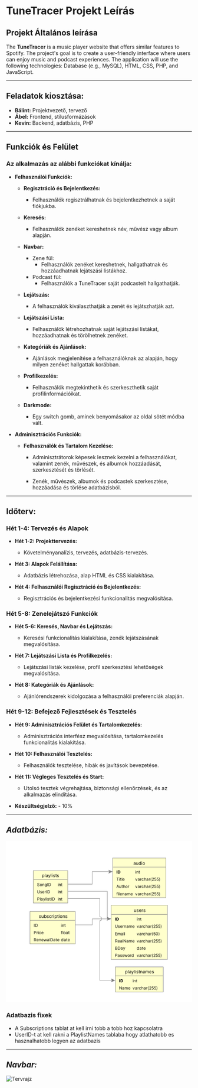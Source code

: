 # TuneTracer Projekt Leírás 

## **Projekt Általános leírása**

The **TuneTracer** is a music player website that offers similar features to Spotify. The project's goal is to create a user-friendly interface where users can enjoy music and podcast experiences. The application will use the following technologies: Database (e.g., MySQL), HTML, CSS, PHP, and JavaScript.

---
## **Feladatok kiosztása:**

- **Bálint:** Projektvezető, tervező
- **Ábel:** Frontend, stílusformázások
- **Kevin:** Backend, adatbázis, PHP

---
## **Funkciók és Felület**

### **Az alkalmazás az alábbi funkciókat kínálja:**

- **Felhasználói Funkciók:**

  - **Regisztráció és Bejelentkezés:**
    - Felhasználók regisztrálhatnak és bejelentkezhetnek a saját fiókjukba.

  - **Keresés:**
    - Felhasználók zenéket kereshetnek név, művész vagy album alapján.

  - **Navbar:**
    - Zene fül:
      - Felhasználók zenéket kereshetnek, hallgathatnak és hozzáadhatnak lejátszási listákhoz.
    - Podcast fül:
      - Felhasználók a TuneTracer saját podcasteit hallgathatják.

  - **Lejátszás:**
    - A felhasználók kiválaszthatják a zenét és lejátszhatják azt.

  - **Lejátszási Lista:**
    - Felhasználók létrehozhatnak saját lejátszási listákat, hozzáadhatnak és törölhetnek zenéket.

  - **Kategóriák és Ajánlások:**
    - Ajánlások megjelenítése a felhasználóknak az alapján, hogy milyen zenéket hallgattak korábban.

  - **Profilkezelés:**
    - Felhasználók megtekinthetik és szerkeszthetik saját profilinformációikat.

  - **Darkmode:**
    - Egy switch gomb, aminek benyomásakor az oldal sötét módba vált.

- **Adminisztrációs Funkciók:**

  - **Felhasználók és Tartalom Kezelése:**
    - Adminisztrátorok képesek lesznek kezelni a felhasználókat, valamint zenék, művészek, és albumok hozzáadását, szerkesztését és törlését.

    - Zenék, művészek, albumok és podcastek szerkesztése, hozzáadása és törlése adatbázisból.

---
## **Időterv:**

### **Hét 1-4: Tervezés és Alapok**

- **Hét 1-2: Projekttervezés:**
  - Követelményanalízis, tervezés, adatbázis-tervezés.

- **Hét 3: Alapok Felállítása:**
  - Adatbázis létrehozása, alap HTML és CSS kialakítása.

- **Hét 4: Felhasználói Regisztráció és Bejelentkezés:**
  - Regisztrációs és bejelentkezési funkcionalitás megvalósítása.

### **Hét 5-8: Zenelejátszó Funkciók**

- **Hét 5-6: Keresés, Navbar és Lejátszás:**
  - Keresési funkcionalitás kialakítása, zenék lejátszásának megvalósítása.

- **Hét 7: Lejátszási Lista és Profilkezelés:**
  - Lejátszási listák kezelése, profil szerkesztési lehetőségek megvalósítása.

- **Hét 8: Kategóriák és Ajánlások:**
  - Ajánlórendszerek kidolgozása a felhasználói preferenciák alapján.

### **Hét 9-12: Befejező Fejlesztések és Tesztelés**

- **Hét 9: Adminisztrációs Felület és Tartalomkezelés:**
  - Adminisztrációs interfész megvalósítása, tartalomkezelés funkcionalitás kialakítása.

- **Hét 10: Felhasználói Tesztelés:**
  - Felhasználók tesztelése, hibák és javítások bevezetése.

- **Hét 11: Végleges Tesztelés és Start:**
  - Utolsó tesztek végrehajtása, biztonsági ellenőrzések, és az alkalmazás elindítása.

- **Készültségjelző:** - 10%

---
## ***Adatbázis:***

![Tervrajz](docs/adatbazis.png) 
### Adatbazis fixek
 - A Subscriptions tablat at kell irni tobb a tobb hoz kapcsolatra
 - UserID-t at kell rakni a PlaylistNames tablaba hogy atlathatobb es hasznalhatobb legyen az adatbazis
---
## ***Navbar:***
![Tervrajz](navbar.png) 
